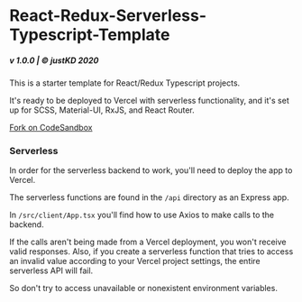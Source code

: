 # React-Redux-Serverless-Typescript-Template

##### v 1.0.0 | © justKD 2020

This is a starter template for React/Redux Typescript projects.

It's ready to be deployed to Vercel with serverless functionality, and it's set up for SCSS, Material-UI, RxJS, and React Router.

[Fork on CodeSandbox](https://codesandbox.io/s/react-redux-serverless-typescript-template-0r88m?file=/README.md)

### Serverless

In order for the serverless backend to work, you'll need to deploy the app to Vercel.

The serverless functions are found in the `/api` directory as an Express app.

In `/src/client/App.tsx` you'll find how to use Axios to make calls to the backend.

If the calls aren't being made from a Vercel deployment, you won't receive valid responses. Also, if you create a serverless function that tries to access an invalid value according to your Vercel project settings, the entire serverless API will fail.

So don't try to access unavailable or nonexistent environment variables.
